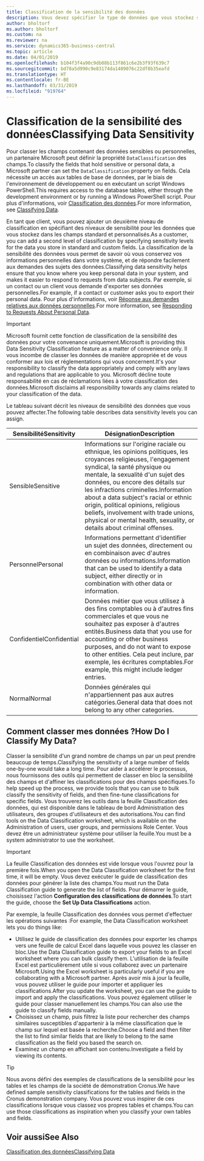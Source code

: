 ```yaml
---
title: Classification de la sensibilité des données
description: Vous devez spécifier le type de données que vous stockez sur les personnes afin de pouvoir répondre aux demandes des sujets des données.
author: bholtorf
ms.author: bholtorf
ms.custom: na
ms.reviewer: na
ms.service: dynamics365-business-central
ms.topic: article
ms.date: 04/01/2019
ms.openlocfilehash: b104f3f4a90c9db08b113f861c6e2b3f93f639c7
ms.sourcegitcommit: bd78a5d990c9e83174da1409076c22df8b35eafd
ms.translationtype: HT
ms.contentlocale: fr-BE
ms.lasthandoff: 03/31/2019
ms.locfileid: "919764"
---
```

# <a name="classifying-data-sensitivity"></a><span data-ttu-id="7d803-103">Classification de la sensibilité des données</span><span class="sxs-lookup"><span data-stu-id="7d803-103">Classifying Data Sensitivity</span></span>
<span data-ttu-id="7d803-104">Pour classer les champs contenant des données sensibles ou personnelles, un partenaire Microsoft peut définir la propriété ```DataClassification``` des champs.</span><span class="sxs-lookup"><span data-stu-id="7d803-104">To classify the fields that hold sensitive or personal data, a Microsoft partner can set the ```DataClassification``` property on fields.</span></span> <span data-ttu-id="7d803-105">Cela nécessite un accès aux tables de base de données, par le biais de l'environnement de développement ou en exécutant un script Windows PowerShell.</span><span class="sxs-lookup"><span data-stu-id="7d803-105">This requires access to the database tables, either through the development environment or by running a Windows PowerShell script.</span></span> <span data-ttu-id="7d803-106">Pour plus d'informations, voir [Classification des données](https://docs.microsoft.com/en-us/dynamics-nav/classifying-data).</span><span class="sxs-lookup"><span data-stu-id="7d803-106">For more information, see [Classifying Data](https://docs.microsoft.com/en-us/dynamics-nav/classifying-data).</span></span>  

<span data-ttu-id="7d803-107">En tant que client, vous pouvez ajouter un deuxième niveau de classification en spécifiant des niveaux de sensibilité pour les données que vous stockez dans les champs standard et personnalisés.</span><span class="sxs-lookup"><span data-stu-id="7d803-107">As a customer, you can add a second level of classification by specifying sensitivity levels for the data you store in standard and custom fields.</span></span> <span data-ttu-id="7d803-108">La classification de la sensibilité des données vous permet de savoir où vous conservez vos informations personnelles dans votre système, et de répondre facilement aux demandes des sujets des données.</span><span class="sxs-lookup"><span data-stu-id="7d803-108">Classifying data sensitivity helps ensure that you know where you keep personal data in your system, and makes it easier to respond to requests from data subjects.</span></span> <span data-ttu-id="7d803-109">Par exemple, si un contact ou un client vous demande d'exporter ses données personnelles.</span><span class="sxs-lookup"><span data-stu-id="7d803-109">For example, if a contact or customer asks you to export their personal data.</span></span> <span data-ttu-id="7d803-110">Pour plus d'informations, voir [Réponse aux demandes relatives aux données personnelles](admin-responding-to-requests-about-personal-data.md).</span><span class="sxs-lookup"><span data-stu-id="7d803-110">For more information, see [Responding to Requests About Personal Data](admin-responding-to-requests-about-personal-data.md).</span></span>

> [!Important]
> <span data-ttu-id="7d803-111">Microsoft fournit cette fonction de classification de la sensibilité des données pour votre convenance uniquement.</span><span class="sxs-lookup"><span data-stu-id="7d803-111">Microsoft is providing this Data Sensitivity Classification feature as a matter of convenience only.</span></span> <span data-ttu-id="7d803-112">Il vous incombe de classer les données de manière appropriée et de vous conformer aux lois et réglementations qui vous concernent.</span><span class="sxs-lookup"><span data-stu-id="7d803-112">It's your responsibility to classify the data appropriately and comply with any laws and regulations that are applicable to you.</span></span> <span data-ttu-id="7d803-113">Microsoft décline toute responsabilité en cas de réclamations liées à votre classification des données.</span><span class="sxs-lookup"><span data-stu-id="7d803-113">Microsoft disclaims all responsibility towards any claims related to your classification of the data.</span></span>  

<span data-ttu-id="7d803-114">Le tableau suivant décrit les niveaux de sensibilité des données que vous pouvez affecter.</span><span class="sxs-lookup"><span data-stu-id="7d803-114">The following table describes data sensitivity levels you can assign.</span></span>

|<span data-ttu-id="7d803-115">Sensibilité</span><span class="sxs-lookup"><span data-stu-id="7d803-115">Sensitivity</span></span>|<span data-ttu-id="7d803-116">Désignation</span><span class="sxs-lookup"><span data-stu-id="7d803-116">Description</span></span>|
|----|----|
|<span data-ttu-id="7d803-117">Sensible</span><span class="sxs-lookup"><span data-stu-id="7d803-117">Sensitive</span></span> | <span data-ttu-id="7d803-118">Informations sur l'origine raciale ou ethnique, les opinions politiques, les croyances religieuses, l'engagement syndical, la santé physique ou mentale, la sexualité d'un sujet des données, ou encore des détails sur les infractions criminelles.</span><span class="sxs-lookup"><span data-stu-id="7d803-118">Information about a data subject's racial or ethnic origin, political opinions, religious beliefs, involvement with trade unions, physical or mental health, sexuality, or details about criminal offenses.</span></span> |
|<span data-ttu-id="7d803-119">Personnel</span><span class="sxs-lookup"><span data-stu-id="7d803-119">Personal</span></span> | <span data-ttu-id="7d803-120">Informations permettant d'identifier un sujet des données, directement ou en combinaison avec d'autres données ou informations.</span><span class="sxs-lookup"><span data-stu-id="7d803-120">Information that can be used to identify a data subject, either directly or in combination with other data or information.</span></span>|
|<span data-ttu-id="7d803-121">Confidentiel</span><span class="sxs-lookup"><span data-stu-id="7d803-121">Confidential</span></span> | <span data-ttu-id="7d803-122">Données métier que vous utilisez à des fins comptables ou à d'autres fins commerciales et que vous ne souhaitez pas exposer à d'autres entités.</span><span class="sxs-lookup"><span data-stu-id="7d803-122">Business data that you use for accounting or other business purposes, and do not want to expose to other entities.</span></span> <span data-ttu-id="7d803-123">Cela peut inclure, par exemple, les écritures comptables.</span><span class="sxs-lookup"><span data-stu-id="7d803-123">For example, this might include ledger entries.</span></span>|
|<span data-ttu-id="7d803-124">Normal</span><span class="sxs-lookup"><span data-stu-id="7d803-124">Normal</span></span> | <span data-ttu-id="7d803-125">Données générales qui n'appartiennent pas aux autres catégories.</span><span class="sxs-lookup"><span data-stu-id="7d803-125">General data that does not belong to any other categories.</span></span>|

## <a name="how-do-i-classify-my-data"></a><span data-ttu-id="7d803-126">Comment classer mes données ?</span><span class="sxs-lookup"><span data-stu-id="7d803-126">How Do I Classify My Data?</span></span>
<span data-ttu-id="7d803-127">Classer la sensibilité d'un grand nombre de champs un par un peut prendre beaucoup de temps.</span><span class="sxs-lookup"><span data-stu-id="7d803-127">Classifying the sensitivity of a large number of fields one-by-one would take a long time.</span></span> <span data-ttu-id="7d803-128">Pour aider à accélérer le processus, nous fournissons des outils qui permettent de classer en bloc la sensibilité des champs et d'affiner les classifications pour des champs spécifiques.</span><span class="sxs-lookup"><span data-stu-id="7d803-128">To help speed up the process, we provide tools that you can use to bulk classify the sensitivity of fields, and then fine-tune classifications for specific fields.</span></span> <span data-ttu-id="7d803-129">Vous trouverez les outils dans la feuille Classification des données, qui est disponible dans le tableau de bord Administration des utilisateurs, des groupes d'utilisateurs et des autorisations.</span><span class="sxs-lookup"><span data-stu-id="7d803-129">You can find tools on the Data Classification worksheet, which is available on the Administration of users, user groups, and permissions Role Center.</span></span> <span data-ttu-id="7d803-130">Vous devez être un administrateur système pour utiliser la feuille.</span><span class="sxs-lookup"><span data-stu-id="7d803-130">You must be a system administrator to use the worksheet.</span></span>

> [!Important]
> <span data-ttu-id="7d803-131">La feuille Classification des données est vide lorsque vous l'ouvrez pour la première fois.</span><span class="sxs-lookup"><span data-stu-id="7d803-131">When you open the Data Classification worksheet for the first time, it will be empty.</span></span> <span data-ttu-id="7d803-132">Vous devez exécuter le guide de classification des données pour générer la liste des champs.</span><span class="sxs-lookup"><span data-stu-id="7d803-132">You must run the Data Classification guide to generate the list of fields.</span></span> <span data-ttu-id="7d803-133">Pour démarrer le guide, choisissez l'action **Configuration des classifications de données**.</span><span class="sxs-lookup"><span data-stu-id="7d803-133">To start the guide, choose the **Set Up Data Classifications** action.</span></span>

<span data-ttu-id="7d803-134">Par exemple, la feuille Classification des données vous permet d'effectuer les opérations suivantes :</span><span class="sxs-lookup"><span data-stu-id="7d803-134">For example, the Data Classification worksheet lets you do things like:</span></span>  

* <span data-ttu-id="7d803-135">Utilisez le guide de classification des données pour exporter les champs vers une feuille de calcul Excel dans laquelle vous pouvez les classer en bloc.</span><span class="sxs-lookup"><span data-stu-id="7d803-135">Use the Data Classification guide to export your fields to an Excel worksheet where you can bulk classify them.</span></span> <span data-ttu-id="7d803-136">L'utilisation de la feuille Excel est particulièrement utile si vous collaborez avec un partenaire Microsoft.</span><span class="sxs-lookup"><span data-stu-id="7d803-136">Using the Excel worksheet is particularly useful if you are collaborating with a Microsoft partner.</span></span> <span data-ttu-id="7d803-137">Après avoir mis à jour la feuille, vous pouvez utiliser le guide pour importer et appliquer les classifications.</span><span class="sxs-lookup"><span data-stu-id="7d803-137">After you update the worksheet, you can use the guide to import and apply the classifications.</span></span> <span data-ttu-id="7d803-138">Vous pouvez également utiliser le guide pour classer manuellement les champs.</span><span class="sxs-lookup"><span data-stu-id="7d803-138">You can also use the guide to classify fields manually.</span></span>  
* <span data-ttu-id="7d803-139">Choisissez un champ, puis filtrez la liste pour rechercher des champs similaires susceptibles d'appartenir à la même classification que le champ sur lequel est basée la recherche.</span><span class="sxs-lookup"><span data-stu-id="7d803-139">Choose a field and then filter the list to find similar fields that are likely to belong to the same classification as the field you based the search on.</span></span>  
* <span data-ttu-id="7d803-140">Examinez un champ en affichant son contenu.</span><span class="sxs-lookup"><span data-stu-id="7d803-140">Investigate a field by viewing its contents.</span></span>  

> [!Tip]
> <span data-ttu-id="7d803-141">Nous avons défini des exemples de classifications de la sensibilité pour les tables et les champs de la société de démonstration Cronus.</span><span class="sxs-lookup"><span data-stu-id="7d803-141">We have defined sample sensitivity classifications for the tables and fields in the Cronus demonstration company.</span></span> <span data-ttu-id="7d803-142">Vous pouvez vous inspirer de ces classifications lorsque vous classez vos propres tables et champs.</span><span class="sxs-lookup"><span data-stu-id="7d803-142">You can use those classifications as inspiration when you classify your own tables and fields.</span></span>

## <a name="see-also"></a><span data-ttu-id="7d803-143">Voir aussi</span><span class="sxs-lookup"><span data-stu-id="7d803-143">See Also</span></span>
[<span data-ttu-id="7d803-144">Classification des données</span><span class="sxs-lookup"><span data-stu-id="7d803-144">Classifying Data</span></span>](https://docs.microsoft.com/en-us/dynamics-nav/classifying-data)  
